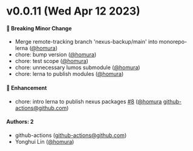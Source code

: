 # v0.0.11 (Wed Apr 12 2023)

#### 🔨 Breaking Minor Change

- Merge remote-tracking branch 'nexus-backup/main' into monorepo-lerna ([@homura](https://github.com/homura))
- chore: bump version ([@homura](https://github.com/homura))
- chore: test scope ([@homura](https://github.com/homura))
- chore: unnecessary lumos submodule ([@homura](https://github.com/homura))
- chore: lerna to publish modules ([@homura](https://github.com/homura))

#### 🚀 Enhancement

- chore: intro lerna to publish nexus packages [#8](https://github.com/nexus-backup/nexus/pull/8) ([@homura](https://github.com/homura) github-actions@github.com)

#### Authors: 2

- github-actions (github-actions@github.com)
- Yonghui Lin ([@homura](https://github.com/homura))
